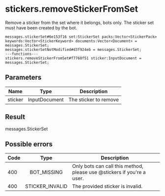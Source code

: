 # stickers.removeStickerFromSet
Remove a sticker from the set where it belongs, bots only. The sticker set must have been created by the bot.

```
messages.stickerSet#6e153f16 set:StickerSet packs:Vector<StickerPack> keywords:Vector<StickerKeyword> documents:Vector<Document> = messages.StickerSet;
messages.stickerSetNotModified#d3f924eb = messages.StickerSet;
---functions---
stickers.removeStickerFromSet#f7760f51 sticker:InputDocument = messages.StickerSet;
```

## Parameters
| Name | Type | Description |
| ---- | :----: | ----------- |
| sticker | InputDocument | The sticker to remove |


## Result
messages.StickerSet

## Possible errors
| Code | Type | Description |
| ---- | :----: | ----------- |
| 400 | BOT_MISSING | Only bots can call this method, please use @stickers if you're a user. |
| 400 | STICKER_INVALID | The provided sticker is invalid. |

